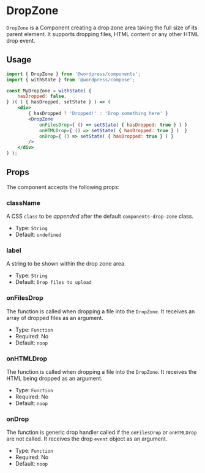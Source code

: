 # DropZone

`DropZone` is a Component creating a drop zone area taking the full size of its parent element. It supports dropping files, HTML content or any other HTML drop event.

## Usage

```jsx
import { DropZone } from '@wordpress/components';
import { withState } from '@wordpress/compose';

const MyDropZone = withState( {
	hasDropped: false,
} )( ( { hasDropped, setState } ) => (
	<div>
		{ hasDropped ? 'Dropped!' : 'Drop something here' }
		<DropZone 
			onFilesDrop={ () => setState( { hasDropped: true } ) }
			onHTMLDrop={ () => setState( { hasDropped: true } )  }
			onDrop={ () => setState( { hasDropped: true } ) } 
		/>
	</div>
) );
```

## Props

The component accepts the following props:

### className

A CSS `class` to be _appended_ after the default `components-drop-zone` class.

- Type: `String`
- Default: `undefined`

### label

A string to be shown within the drop zone area.

- Type: `String`
- Default: `Drop files to upload`

### onFilesDrop

The function is called when dropping a file into the `DropZone`. It receives an array of dropped files as an argument.

- Type: `Function`
- Required: No
- Default: `noop`

### onHTMLDrop

The function is called when dropping a file into the `DropZone`. It receives the HTML being dropped as an argument.

- Type: `Function`
- Required: No
- Default: `noop`

### onDrop

The function is generic drop handler called if the `onFilesDrop` or `onHTMLDrop` are not called. It receives the drop `event` object as an argument.

- Type: `Function`
- Required: No
- Default: `noop`
